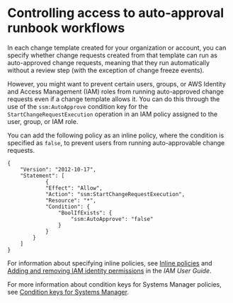# Controlling access to auto\-approval runbook workflows<a name="change-manager-auto-approval-access"></a>

In each change template created for your organization or account, you can specify whether change requests created from that template can run as auto\-approved change requests, meaning that they run automatically without a review step \(with the exception of change freeze events\)\.

However, you might want to prevent certain users, groups, or AWS Identity and Access Management \(IAM\) roles from running auto\-approved change requests even if a change template allows it\. You can do this through the use of the `ssm:AutoApprove` condition key for the `StartChangeRequestExecution` operation in an IAM policy assigned to the user, group, or IAM role\. 

You can add the following policy as an inline policy, where the condition is specified as `false`, to prevent users from running auto\-approvable change requests\.

```
{
    "Version": "2012-10-17",
    "Statement": [
            {
            "Effect": "Allow",
            "Action": "ssm:StartChangeRequestExecution",
            "Resource": "*",
            "Condition": {
                "BoolIfExists": {
                    "ssm:AutoApprove": "false"
                }
            }
        }
    ]
}
```

For information about specifying inline policies, see [Inline policies](https://docs.aws.amazon.com/IAM/latest/UserGuide/access_policies_managed-vs-inline.html#inline-policies) and [Adding and removing IAM identity permissions](https://docs.aws.amazon.com/IAM/latest/UserGuide/access_policies_manage-attach-detach.html) in the *IAM User Guide*\.

For more information about condition keys for Systems Manager policies, see [Condition keys for Systems Manager](security_iam_service-with-iam.md#policy-conditions)\.